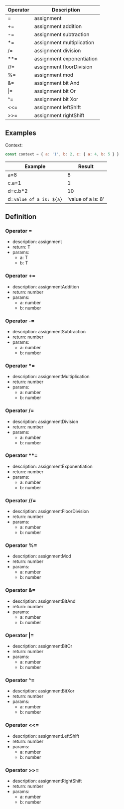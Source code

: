 |Operator    	|Description                                   	|
|-------------|-----------------------------------------------|
|=						|assignment																			|
|+=						|assignment addition														|
|-=						|assignment subtraction													|
|*=						|assignment multiplication											|
|/=						|assignment division														|
|**=					|assignment exponentiation											|
|//=					|assignment floorDivision												|
|%=						|assignment mod																	|
|&=						|assignment bit And															|
|\|=					|assignment bit Or															|
|^=						|assignment bit Xor															|
|<<=					|assignment leftShift														|
|>>=					|assignment rightShift													|

## Examples

Context:

```js
const context = { a: '1', b: 2, c: { a: 4, b: 5 } }
```

| Example                     | Result 						|
|-----------------------------|-------------------|
|a=8													|8									|
|c.a=1												|1									|
|d=c.b*2											|10									|
|d=`value of a is: ${a}`			|'value of a is: 8'	|

## Definition

### Operator =

- description: assignment
- return: T
- params:
	- a: T
	- b: T

### Operator +=

- description: assignmentAddition
- return: number
- params:
	- a: number
	- b: number

### Operator -=

- description: assignmentSubtraction
- return: number
- params:
	- a: number
	- b: number

### Operator *=

- description: assignmentMultiplication
- return: number
- params:
	- a: number
	- b: number

### Operator /=

- description: assignmentDivision
- return: number
- params:
	- a: number
	- b: number

### Operator **=

- description: assignmentExponentiation
- return: number
- params:
	- a: number
	- b: number

### Operator //=

- description: assignmentFloorDivision
- return: number
- params:
	- a: number
	- b: number

### Operator %=

- description: assignmentMod
- return: number
- params:
	- a: number
	- b: number

### Operator &=

- description: assignmentBitAnd
- return: number
- params:
	- a: number
	- b: number

### Operator |=

- description: assignmentBitOr
- return: number
- params:
	- a: number
	- b: number

### Operator ^=

- description: assignmentBitXor
- return: number
- params:
	- a: number
	- b: number

### Operator <<=

- description: assignmentLeftShift
- return: number
- params:
	- a: number
	- b: number

### Operator >>=

- description: assignmentRightShift
- return: number
- params:
	- a: number
	- b: number
